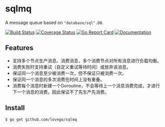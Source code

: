 # sqlmq
A message queue based on `"database/sql".DB`.

[![Build Status](https://github.com/lovego/sqlmq/actions/workflows/go.yml/badge.svg)](https://github.com/lovego/sqlmq/actions/workflows/go.yml)
[![Coverage Status](https://coveralls.io/repos/github/lovego/sqlmq/badge.svg?branch=master)](https://coveralls.io/github/lovego/sqlmq)
[![Go Report Card](https://goreportcard.com/badge/github.com/lovego/sqlmq)](https://goreportcard.com/report/github.com/lovego/sqlmq)
[![Documentation](https://pkg.go.dev/badge/github.com/lovego/sqlmq)](https://pkg.go.dev/github.com/lovego/sqlmq@v0.0.1)

## Features
- 支持多个节点生产消息、消费消息，多个消费节点对所有消息进行负载均衡。
- 消费失败时支持重试（自定义重试等待时间）或放弃该消息。
- 保证同一个消息至少被消费一次，但不保证只被消费一次。
- 保证同一个消息的多次消费在时间上没有重叠。
- 消费每个消息时新建一个Goroutine，不会等待上一个消息消费完成，才进行下一个消息的消费。因此保证不了先生产先消费。

## Install
`$ go get github.com/lovego/sqlmq`


